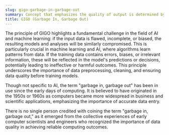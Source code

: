 ```yaml
---
slug: gigo-garbage-in-garbage-out
summary: Concept that emphasizes the quality of output is determined by the quality of input data.
title: GIGO (Garbage In, Garbage Out)
---
```


The principle of GIGO highlights a fundamental challenge in the field of AI and machine learning: if the input data is flawed, incomplete, or biased, the resulting models and analyses will be similarly compromised. This is particularly crucial in machine learning and AI, where algorithms learn patterns from data. If the training data contains errors, biases, or irrelevant information, these will be reflected in the model's predictions or decisions, potentially leading to ineffective or harmful outcomes. This principle underscores the importance of data preprocessing, cleaning, and ensuring data quality before training models.

Though not specific to AI, the term "garbage in, garbage out" has been in use since the early days of computing. It is believed to have originated in the 1950s or 1960s as computers became more widespread in business and scientific applications, emphasizing the importance of accurate data entry.

There is no single person credited with coining the term "garbage in, garbage out," as it emerged from the collective experiences of early computer scientists and engineers who recognized the importance of data quality in achieving reliable computing outcomes.